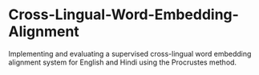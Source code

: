 # Cross-Lingual-Word-Embedding-Alignment
Implementing and evaluating a supervised cross-lingual word embedding alignment system for English and Hindi using the Procrustes method.
